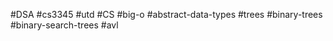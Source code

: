 












#DSA #cs3345 #utd #CS #big-o #abstract-data-types #trees #binary-trees #binary-search-trees #avl